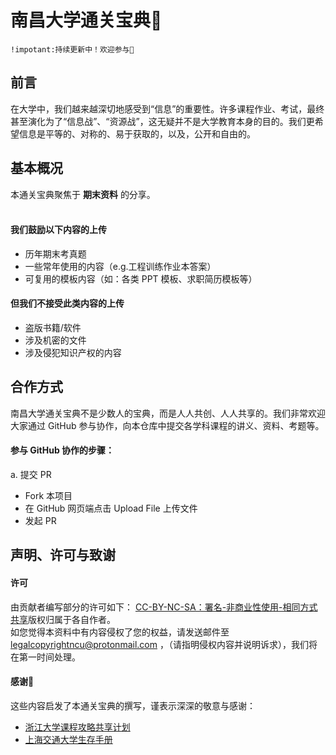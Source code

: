 # 南昌大学通关宝典🧭

`!impotant:持续更新中！欢迎参与👏`

## 前言
在大学中，我们越来越深切地感受到“信息”的重要性。许多课程作业、考试，最终甚至演化为了“信息战”、“资源战”，这无疑并不是大学教育本身的目的。我们更希望信息是平等的、对称的、易于获取的，以及，公开和自由的。


## 基本概况
本通关宝典聚焦于 **期末资料** 的分享。<br/><br/>
<!-- 关于 **选课建议** ，请参阅[这里]()<br/>
关于 **老师评价** ，请参阅[这里]()<br/> -->

#### 我们鼓励以下内容的上传
- 历年期末考真题
- 一些常年使用的内容（e.g.工程训练作业本答案）
- 可复用的模板内容（如：各类 PPT 模板、求职简历模板等）

#### 但我们不接受此类内容的上传
- 盗版书籍/软件
- 涉及机密的文件
- 涉及侵犯知识产权的内容

## 合作方式
南昌大学通关宝典不是少数人的宝典，而是人人共创、人人共享的。我们非常欢迎大家通过 GitHub 参与协作，向本仓库中提交各学科课程的讲义、资料、考题等。

#### 参与 GitHub 协作的步骤：
a. 提交 PR
- Fork 本项目
- 在 GitHub 网页端点击 Upload File 上传文件
- 发起 PR


## 声明、许可与致谢
#### 许可
由贡献者编写部分的许可如下：
[CC-BY-NC-SA：署名-非商业性使用-相同方式共享](https://creativecommons.org/licenses/by-nc-sa/4.0/deed.zh/)版权归属于各自作者。<br>
如您觉得本资料中有内容侵权了您的权益，请发送邮件至 legalcopyrightncu@protonmail.com ，（请指明侵权内容并说明诉求），我们将在第一时间处理。

#### 感谢🙏
这些内容启发了本通关宝典的撰写，谨表示深深的敬意与感谢：
- [浙江大学课程攻略共享计划](https://qsctech.github.io/zju-icicles/)
- [上海交通大学生存手册](https://survivesjtu.gitbook.io/survivesjtumanual/)

